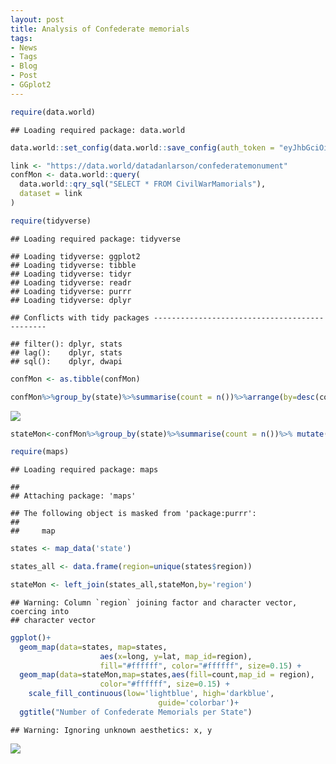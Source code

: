 ```yaml
---
layout: post
title: Analysis of Confederate memorials
tags:
- News
- Tags
- Blog
- Post
- GGplot2
---
```



``` r
require(data.world)
```

    ## Loading required package: data.world

``` r
data.world::set_config(data.world::save_config(auth_token = "eyJhbGciOiJIUzUxMiJ9.eyJzdWIiOiJwcm9kLXVzZXItY2xpZW50OmRhdGFkYW5sYXJzb24iLCJpc3MiOiJhdXRob3JpdHk6ZGF0YWRvdHdvcmxkOjowQkYwRUJEMy0yREU3LTQ5RkItQjg3Qi1BRDAzMDU3QkI4OUUiLCJpYXQiOjE1MDQyNzIyOTAsInJvbGUiOlsidXNlcl9hcGlfd3JpdGUiLCJ1c2VyX2FwaV9yZWFkIiwidXNlcl9hcGlfYWRtaW4iLCJ1c2VyIl0sImV4cCI6MTUwOTQ1NjI5MCwiZ2VuZXJhbC1wdXJwb3NlIjp0cnVlLCJhdXRob3JpdHlpZHMiOlsiZGF0YWRvdHdvcmxkIl19.sOUQniICy1MaLyIe2nIf4ADjRkkciXF_0eKFegjtqwU72pRsC1gWxHFxmXgMqYbYTf1P54KMnpQmicz4OR4c0A"))

link <- "https://data.world/datadanlarson/confederatemonument"
confMon <- data.world::query(
  data.world::qry_sql("SELECT * FROM CivilWarMamorials"),
  dataset = link
)
```

``` r
require(tidyverse)
```

    ## Loading required package: tidyverse

    ## Loading tidyverse: ggplot2
    ## Loading tidyverse: tibble
    ## Loading tidyverse: tidyr
    ## Loading tidyverse: readr
    ## Loading tidyverse: purrr
    ## Loading tidyverse: dplyr

    ## Conflicts with tidy packages ----------------------------------------------

    ## filter(): dplyr, stats
    ## lag():    dplyr, stats
    ## sql():    dplyr, dwapi

``` r
confMon <- as.tibble(confMon)

confMon%>%group_by(state)%>%summarise(count = n())%>%arrange(by=desc(count))%>%ggplot()+geom_bar(aes(x=reorder(state,count),y=count),stat = 'identity')+coord_flip()
```

![](/static/_posts/ConfMon_files/figure-markdown_github/unnamed-chunk-2-1.png)

``` r
stateMon<-confMon%>%group_by(state)%>%summarise(count = n())%>% mutate(region=tolower(state))
```

``` r
require(maps)
```

    ## Loading required package: maps

    ##
    ## Attaching package: 'maps'

    ## The following object is masked from 'package:purrr':
    ##
    ##     map

``` r
states <- map_data('state')

states_all <- data.frame(region=unique(states$region))

stateMon <- left_join(states_all,stateMon,by='region')
```

    ## Warning: Column `region` joining factor and character vector, coercing into
    ## character vector

``` r
ggplot()+
  geom_map(data=states, map=states,
                    aes(x=long, y=lat, map_id=region),
                    fill="#ffffff", color="#ffffff", size=0.15) +
  geom_map(data=stateMon,map=states,aes(fill=count,map_id = region),
                    color="#ffffff", size=0.15) +
    scale_fill_continuous(low='lightblue', high='darkblue',
                                 guide='colorbar')+
  ggtitle("Number of Confederate Memorials per State")
```

    ## Warning: Ignoring unknown aesthetics: x, y

![](/static/_posts/ConfMon_files/figure-markdown_github/unnamed-chunk-3-1.png)
